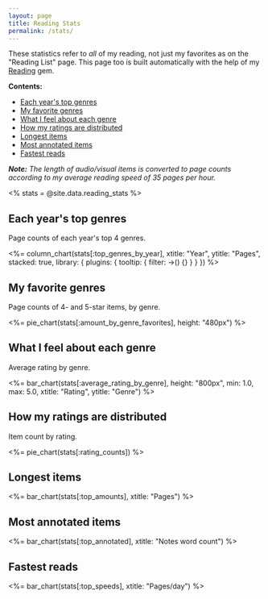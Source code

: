 ```yaml
---
layout: page
title: Reading Stats
permalink: /stats/
---
```


These statistics refer to *all* of my reading, not just my favorites as on the "Reading List" page. This page too is built automatically with the help of my [Reading](https://github.com/fpsvogel/reading) gem.

**Contents:**

- [Each year's top genres](#each-years-top-genres)
- [My favorite genres](#my-favorite-genres)
- [What I feel about each genre](#what-i-feel-about-each-genre)
- [How my ratings are distributed](#how-my-ratings-are-distributed)
- [Longest items](#longest-items)
- [Most annotated items](#most-annotated-items)
- [Fastest reads](#fastest-reads)

***Note:** The length of audio/visual items is converted to page counts according to my average reading speed of 35 pages per hour.*

<% stats = @site.data.reading_stats %>

## Each year's top genres

Page counts of each year's top 4 genres.

<%= column_chart(stats[:top_genres_by_year], xtitle: "Year", ytitle: "Pages", stacked: true, library: { plugins: { tooltip: { filter: ->() {} } } }) %>

## My favorite genres

Page counts of 4- and 5-star items, by genre.

<%= pie_chart(stats[:amount_by_genre_favorites], height: "480px") %>

## What I feel about each genre

Average rating by genre.

<%= bar_chart(stats[:average_rating_by_genre], height: "800px", min: 1.0, max: 5.0, xtitle: "Rating", ytitle: "Genre") %>

## How my ratings are distributed

Item count by rating.

<%= pie_chart(stats[:rating_counts]) %>

## Longest items

<%= bar_chart(stats[:top_amounts], xtitle: "Pages") %>

## Most annotated items

<%= bar_chart(stats[:top_annotated], xtitle: "Notes word count") %>

## Fastest reads

<%= bar_chart(stats[:top_speeds], xtitle: "Pages/day") %>
